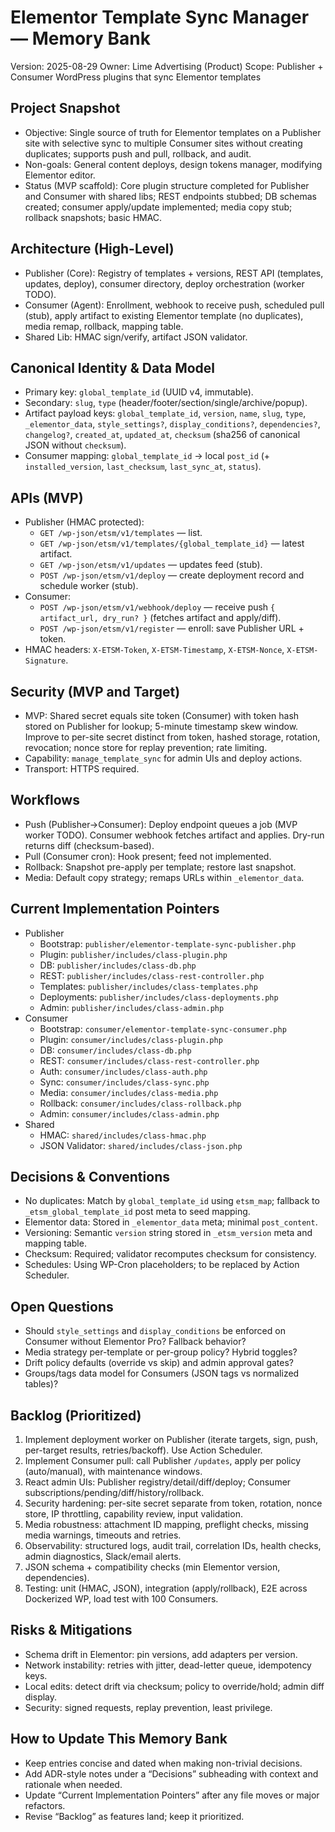 # Elementor Template Sync Manager — Memory Bank

Version: 2025-08-29
Owner: Lime Advertising (Product)
Scope: Publisher + Consumer WordPress plugins that sync Elementor templates

## Project Snapshot
- Objective: Single source of truth for Elementor templates on a Publisher site with selective sync to multiple Consumer sites without creating duplicates; supports push and pull, rollback, and audit.
- Non-goals: General content deploys, design tokens manager, modifying Elementor editor.
- Status (MVP scaffold): Core plugin structure completed for Publisher and Consumer with shared libs; REST endpoints stubbed; DB schemas created; consumer apply/update implemented; media copy stub; rollback snapshots; basic HMAC.

## Architecture (High-Level)
- Publisher (Core): Registry of templates + versions, REST API (templates, updates, deploy), consumer directory, deploy orchestration (worker TODO).
- Consumer (Agent): Enrollment, webhook to receive push, scheduled pull (stub), apply artifact to existing Elementor template (no duplicates), media remap, rollback, mapping table.
- Shared Lib: HMAC sign/verify, artifact JSON validator.

## Canonical Identity & Data Model
- Primary key: `global_template_id` (UUID v4, immutable).
- Secondary: `slug`, `type` (header/footer/section/single/archive/popup).
- Artifact payload keys: `global_template_id`, `version`, `name`, `slug`, `type`, `_elementor_data`, `style_settings?`, `display_conditions?`, `dependencies?`, `changelog?`, `created_at`, `updated_at`, `checksum` (sha256 of canonical JSON without `checksum`).
- Consumer mapping: `global_template_id` → local `post_id` (+ `installed_version`, `last_checksum`, `last_sync_at`, `status`).

## APIs (MVP)
- Publisher (HMAC protected):
  - `GET /wp-json/etsm/v1/templates` — list.
  - `GET /wp-json/etsm/v1/templates/{global_template_id}` — latest artifact.
  - `GET /wp-json/etsm/v1/updates` — updates feed (stub).
  - `POST /wp-json/etsm/v1/deploy` — create deployment record and schedule worker (stub).
- Consumer:
  - `POST /wp-json/etsm/v1/webhook/deploy` — receive push `{ artifact_url, dry_run? }` (fetches artifact and apply/diff).
  - `POST /wp-json/etsm/v1/register` — enroll: save Publisher URL + token.
- HMAC headers: `X-ETSM-Token`, `X-ETSM-Timestamp`, `X-ETSM-Nonce`, `X-ETSM-Signature`.

## Security (MVP and Target)
- MVP: Shared secret equals site token (Consumer) with token hash stored on Publisher for lookup; 5-minute timestamp skew window. Improve to per-site secret distinct from token, hashed storage, rotation, revocation; nonce store for replay prevention; rate limiting.
- Capability: `manage_template_sync` for admin UIs and deploy actions.
- Transport: HTTPS required.

## Workflows
- Push (Publisher→Consumer): Deploy endpoint queues a job (MVP worker TODO). Consumer webhook fetches artifact and applies. Dry-run returns diff (checksum-based).
- Pull (Consumer cron): Hook present; feed not implemented.
- Rollback: Snapshot pre-apply per template; restore last snapshot.
- Media: Default copy strategy; remaps URLs within `_elementor_data`.

## Current Implementation Pointers
- Publisher
  - Bootstrap: `publisher/elementor-template-sync-publisher.php`
  - Plugin: `publisher/includes/class-plugin.php`
  - DB: `publisher/includes/class-db.php`
  - REST: `publisher/includes/class-rest-controller.php`
  - Templates: `publisher/includes/class-templates.php`
  - Deployments: `publisher/includes/class-deployments.php`
  - Admin: `publisher/includes/class-admin.php`
- Consumer
  - Bootstrap: `consumer/elementor-template-sync-consumer.php`
  - Plugin: `consumer/includes/class-plugin.php`
  - DB: `consumer/includes/class-db.php`
  - REST: `consumer/includes/class-rest-controller.php`
  - Auth: `consumer/includes/class-auth.php`
  - Sync: `consumer/includes/class-sync.php`
  - Media: `consumer/includes/class-media.php`
  - Rollback: `consumer/includes/class-rollback.php`
  - Admin: `consumer/includes/class-admin.php`
- Shared
  - HMAC: `shared/includes/class-hmac.php`
  - JSON Validator: `shared/includes/class-json.php`

## Decisions & Conventions
- No duplicates: Match by `global_template_id` using `etsm_map`; fallback to `_etsm_global_template_id` post meta to seed mapping.
- Elementor data: Stored in `_elementor_data` meta; minimal `post_content`.
- Versioning: Semantic `version` string stored in `_etsm_version` meta and mapping table.
- Checksum: Required; validator recomputes checksum for consistency.
- Schedules: Using WP-Cron placeholders; to be replaced by Action Scheduler.

## Open Questions
- Should `style_settings` and `display_conditions` be enforced on Consumer without Elementor Pro? Fallback behavior?
- Media strategy per-template or per-group policy? Hybrid toggles?
- Drift policy defaults (override vs skip) and admin approval gates?
- Groups/tags data model for Consumers (JSON tags vs normalized tables)?

## Backlog (Prioritized)
1) Implement deployment worker on Publisher (iterate targets, sign, push, per-target results, retries/backoff). Use Action Scheduler.
2) Implement Consumer pull: call Publisher `/updates`, apply per policy (auto/manual), with maintenance windows.
3) React admin UIs: Publisher registry/detail/diff/deploy; Consumer subscriptions/pending/diff/history/rollback.
4) Security hardening: per-site secret separate from token, rotation, nonce store, IP throttling, capability review, input validation.
5) Media robustness: attachment ID mapping, preflight checks, missing media warnings, timeouts and retries.
6) Observability: structured logs, audit trail, correlation IDs, health checks, admin diagnostics, Slack/email alerts.
7) JSON schema + compatibility checks (min Elementor version, dependencies).
8) Testing: unit (HMAC, JSON), integration (apply/rollback), E2E across Dockerized WP, load test with 100 Consumers.

## Risks & Mitigations
- Schema drift in Elementor: pin versions, add adapters per version.
- Network instability: retries with jitter, dead-letter queue, idempotency keys.
- Local edits: detect drift via checksum; policy to override/hold; admin diff display.
- Security: signed requests, replay prevention, least privilege.

## How to Update This Memory Bank
- Keep entries concise and dated when making non-trivial decisions.
- Add ADR-style notes under a “Decisions” subheading with context and rationale when needed.
- Update “Current Implementation Pointers” after any file moves or major refactors.
- Revise “Backlog” as features land; keep it prioritized.

